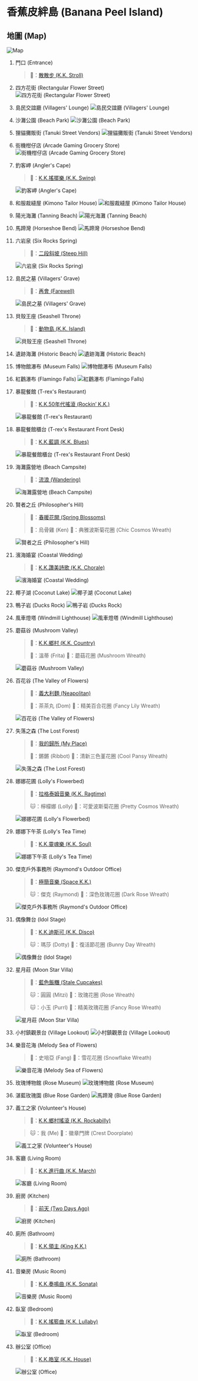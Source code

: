 # 香蕉皮絆島 (Banana Peel Island)

## 地圖 (Map)
![Map](./images/map.jpg)

1. 門口 (Entrance)
   > 🎵：[散散步 (K.K. Stroll)](https://www.youtube.com/watch?v=pMmNGG1Qw7g)
2. 四方花街 (Rectangular Flower Street)
   ![四方花街 (Rectangular Flower Street)](./images/四方花街.jpg)
3. 島民交誼廳 (Villagers' Lounge)
   ![島民交誼廳 (Villagers' Lounge)](./images/島民交誼廳.jpg)
4. 沙灘公園 (Beach Park)
   ![沙灘公園 (Beach Park)](./images/沙灘公園.jpg)
5. 狸貓攤販街 (Tanuki Street Vendors)
   ![狸貓攤販街 (Tanuki Street Vendors)](./images/狸貓攤販街.jpg)
6. 街機柑仔店 (Arcade Gaming Grocery Store)
   ![街機柑仔店 (Arcade Gaming Grocery Store)](./images/街機柑仔店.jpg)
7. 釣客岬 (Angler's Cape)
   > 🎵：[K.K.搖擺樂 (K.K. Swing)](https://www.youtube.com/watch?v=puj89z-MOzM)

   ![釣客岬 (Angler's Cape)](./images/釣客岬.jpg)
8. 和服裁縫屋 (Kimono Tailor House)
   ![和服裁縫屋 (Kimono Tailor House)](./images/和服裁縫屋.jpg)
9. 陽光海灘 (Tanning Beach)
   ![陽光海灘 (Tanning Beach)](./images/陽光海灘.jpg)
10. 馬蹄灣 (Horseshoe Bend)
    ![馬蹄灣 (Horseshoe Bend)](./images/馬蹄灣.jpg)
11. 六岩泉 (Six Rocks Spring)
    > 🎵：[二段斜坡 (Steep Hill)](https://www.youtube.com/watch?v=hus7yE8_s5w)

    ![六岩泉 (Six Rocks Spring)](./images/六岩泉.jpg)
12. 島民之墓 (Villagers' Grave)
    > 🎵：[再會 (Farewell)](https://www.youtube.com/watch?v=3DzSxh8_BQE)

    ![島民之墓 (Villagers' Grave)](./images/島民之墓.jpg)
13. 貝殼王座 (Seashell Throne)
    > 🎵：[動物島 (K.K. Island)](https://www.youtube.com/watch?v=6ScDrONYdVg)

    ![貝殼王座 (Seashell Throne)](./images/貝殼王座.jpg)
14. 遺跡海灘 (Historic Beach)
    ![遺跡海灘 (Historic Beach)](./images/遺跡海灘.jpg)
15. 博物館瀑布 (Museum Falls)
    ![博物館瀑布 (Museum Falls)](./images/博物館瀑布.jpg)
16. 紅鸛瀑布 (Flamingo Falls)
    ![紅鸛瀑布 (Flamingo Falls)](./images/紅鸛瀑布.jpg)
17. 暴龍餐館 (T-rex's Restaurant)
    > 🎵：[K.K.50年代搖滾 (Rockin’ K.K.)](https://www.youtube.com/watch?v=ILophbTziZk)

    ![暴龍餐館 (T-rex's Restaurant)](./images/暴龍餐館.jpg)
18. 暴龍餐館櫃台 (T-rex's Restaurant Front Desk)
    > 🎵：[K.K.藍調 (K.K. Blues)](https://www.youtube.com/watch?v=_oEtLRVZoGw)

    ![暴龍餐館櫃台 (T-rex's Restaurant Front Desk)](./images/暴龍餐館櫃台.jpg)
19. 海灘露營地 (Beach Campsite)
    > 🎵：[流浪 (Wandering)](https://www.youtube.com/watch?v=ehEDY4hIysU)

    ![海灘露營地 (Beach Campsite)](./images/海灘露營地.jpg)
20. 賢者之丘 (Philosopher's Hill)
    > 🎵：[春暖花開 (Spring Blossoms)](https://www.youtube.com/watch?v=PYP3YlGj12w)
    >
    > 🐔：烏骨雞 (Ken) 🚪：典雅波斯菊花圈 (Chic Cosmos Wreath)

    ![賢者之丘 (Philosopher's Hill)](./images/賢者之丘.jpg)
21. 濱海婚宴 (Coastal Wedding)
    > 🎵：[K.K.讚美詩歌 (K.K. Chorale)](https://www.youtube.com/watch?v=9PuWvqahsEE)

    ![濱海婚宴 (Coastal Wedding)](./images/濱海婚宴.jpg)
22. 椰子湖 (Coconut Lake)
    ![椰子湖 (Coconut Lake)](./images/椰子湖.jpg)
23. 鴨子岩 (Ducks Rock)
    ![鴨子岩 (Ducks Rock)](./images/鴨子岩.jpg)
24. 風車燈塔 (Windmill Lighthouse)
    ![風車燈塔 (Windmill Lighthouse)](./images/風車燈塔.jpg)
25. 蘑菇谷 (Mushroom Valley)
    > 🎵：[K.K.鄉村 (K.K. Country)](https://www.youtube.com/watch?v=SUIKHUrfP0w)
    >
    > 🐏：溫蒂 (Frita) 🚪：蘑菇花圈 (Mushroom Wreath)

    ![蘑菇谷 (Mushroom Valley)](./images/蘑菇谷.jpg)
26. 百花谷 (The Valley of Flowers)
    > 🎵：[義大利麵 (Neapolitan)](https://www.youtube.com/watch?v=qtMZOdlUAcE)
    >
    > 🐏：茶茶丸 (Dom) 🚪：精美百合花圈 (Fancy Lily Wreath)

    ![百花谷 (The Valley of Flowers)](./images/百花谷.jpg)
27. 失落之森 (The Lost Forest)
    > 🎵：[我的歸所 (My Place)](https://www.youtube.com/watch?v=VFD20e_wIqY)
    >
    > 🐸：鏘鏘 (Ribbot) 🚪：清新三色堇花圈 (Cool Pansy Wreath)

    ![失落之森 (The Lost Forest)](./images/失落之森.jpg)
28. 娜娜花圃 (Lolly's Flowerbed)
    > 🎵：[拉格泰姆音樂 (K.K. Ragtime)](https://www.youtube.com/watch?v=P2U1x18vs3g)
    >
    > 🐱：檸檬娜 (Lolly) 🚪：可愛波斯菊花圈 (Pretty Cosmos Wreath)

    ![娜娜花圃 (Lolly's Flowerbed)](./images/娜娜花圃.jpg)
29. 娜娜下午茶 (Lolly's Tea Time)
    > 🎵：[K.K.靈魂樂 (K.K. Soul)](https://www.youtube.com/watch?v=-uLsTjUtGZk)

    ![娜娜下午茶 (Lolly's Tea Time)](./images/娜娜下午茶.jpg)
30. 傑克戶外事務所 (Raymond's Outdoor Office)
    > 🎵：[極簡音樂 (Space K.K.)](https://www.youtube.com/watch?v=9obUpSUaiq4)
    >
    > 🐱：傑克 (Raymond) 🚪：深色玫瑰花圈 (Dark Rose Wreath)

    ![傑克戶外事務所 (Raymond's Outdoor Office)](./images/傑克戶外事務所.jpg)
31. 偶像舞台 (Idol Stage)
    > 🎵：[K.K.迪斯可 (K.K. Disco)](https://www.youtube.com/watch?v=T1reTD4WnFU)
    >
    > 🐱：瑪莎 (Dotty) 🚪：復活節花圈 (Bunny Day Wreath)

    ![偶像舞台 (Idol Stage)](./images/偶像舞台.jpg)
32. 星月莊 (Moon Star Villa)
    > 🎵：[藍色飯糰 (Stale Cupcakes)](https://www.youtube.com/watch?v=wyhD1ugh8-c)
    >
    > 🐱：圓圓 (Mitzi) 🚪：玫瑰花圈 (Rose Wreath)
    >
    > 🐱：小玉 (Purrl) 🚪：精美玫瑰花圈 (Fancy Rose Wreath)

    ![星月莊 (Moon Star Villa)](./images/星月莊.jpg)
33. 小村鎮觀景台 (Village Lookout)
    ![小村鎮觀景台 (Village Lookout)](./images/小村鎮觀景台.jpg)
34. 樂音花海 (Melody Sea of Flowers)
    > 🐺：史培亞 (Fang) 🚪：雪花花圈 (Snowflake Wreath)

    ![樂音花海 (Melody Sea of Flowers)](./images/樂音花海.jpg)
35. 玫瑰博物館 (Rose Museum)
    ![玫瑰博物館 (Rose Museum)](./images/玫瑰博物館.jpg)
36. 湛藍玫瑰園 (Blue Rose Garden)
    ![馬蹄灣 (Blue Rose Garden)](./images/湛藍玫瑰園.jpg)
37. 義工之家 (Volunteer's House)
    > 🎵：[K.K.鄉村搖滾 (K.K. Rockabilly)](https://www.youtube.com/watch?v=nZl0QZPPY-g)

    > 🐱：我 (Me) 🚪：徽章門牌 (Crest Doorplate)

    ![義工之家 (Volunteer's House)](./images/義工之家.jpg)
38. 客廳 (Living Room)
    > 🎵：[K.K.進行曲 (K.K. March)](https://www.youtube.com/watch?v=jPM0ufeGkzg)

    ![客廳 (Living Room)](./images/客廳.jpg)
39. 廚房 (Kitchen)
    > 🎵：[前天 (Two Days Ago)](https://www.youtube.com/watch?v=D1h3ncgh_vc)

    ![廚房 (Kitchen)](./images/廚房.jpg)
40. 廁所 (Bathroom)
    > 🎵：[K.K.領主 (King K.K.)](https://www.youtube.com/watch?v=EcQT8UTt5nA)

    ![廁所 (Bathroom)](./images/廁所.jpg)
41. 音樂房 (Music Room)
    > 🎵：[K.K.奏鳴曲 (K.K. Sonata)](https://www.youtube.com/watch?v=GUGgJNm3J5Y)

    ![音樂房 (Music Room)](./images/音樂房.jpg)
42. 臥室 (Bedroom)
    > 🎵：[K.K.搖籃曲 (K.K. Lullaby)](https://www.youtube.com/watch?v=-F3PyZTpJb0)

    ![臥室 (Bedroom)](./images/臥室.jpg)
43. 辦公室 (Office)
    > 🎵：[K.K.皓室 (K.K. House)](https://www.youtube.com/watch?v=aSkhJNBT2EU)

    ![辦公室 (Office)](./images/辦公室.jpg)
